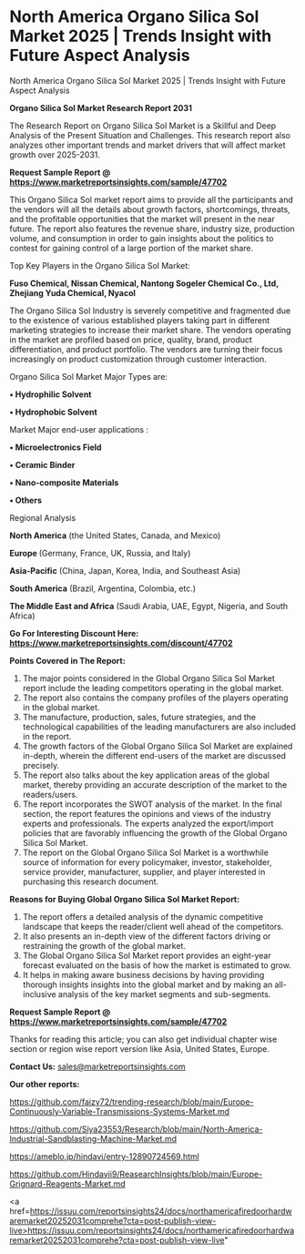 # North America Organo Silica Sol Market 2025 | Trends Insight with Future Aspect Analysis
North America Organo Silica Sol Market 2025 | Trends Insight with Future Aspect Analysis

<strong>Organo Silica Sol Market Research Report 2031</strong>

The Research Report on Organo Silica Sol Market is a Skillful and Deep Analysis of the Present Situation and Challenges. This research report also analyzes other important trends and market drivers that will affect market growth over 2025-2031.

<strong>Request Sample Report @ <a href=https://www.marketreportsinsights.com/sample/47702>https://www.marketreportsinsights.com/sample/47702</a></strong>

This Organo Silica Sol market report aims to provide all the participants and the vendors will all the details about growth factors, shortcomings, threats, and the profitable opportunities that the market will present in the near future. The report also features the revenue share, industry size, production volume, and consumption in order to gain insights about the politics to contest for gaining control of a large portion of the market share.

Top Key Players in the Organo Silica Sol Market:

<strong>Fuso Chemical, Nissan Chemical, Nantong Sogeler Chemical Co., Ltd, Zhejiang Yuda Chemical, Nyacol</strong>

The Organo Silica Sol Industry is severely competitive and fragmented due to the existence of various established players taking part in different marketing strategies to increase their market share. The vendors operating in the market are profiled based on price, quality, brand, product differentiation, and product portfolio. The vendors are turning their focus increasingly on product customization through customer interaction.

Organo Silica Sol Market Major Types are:

<strong>•  Hydrophilic Solvent

•  Hydrophobic Solvent</strong>

Market Major end-user applications :

<strong>•  Microelectronics Field

•  Ceramic Binder

•  Nano-composite Materials

•  Others</strong>

Regional Analysis

</u><strong><b>North America</b></strong> (the United States, Canada, and Mexico)

<strong><b>Europe </b></strong>(Germany, France, UK, Russia, and Italy)

<strong><b>Asia-Pacific</b></strong> (China, Japan, Korea, India, and Southeast Asia)

<strong><b>South America</b></strong> (Brazil, Argentina, Colombia, etc.)

<strong><b>The Middle East and Africa</b></strong> (Saudi Arabia, UAE, Egypt, Nigeria, and South Africa)

<strong>Go For Interesting Discount Here: <a href=https://www.marketreportsinsights.com/discount/47702>https://www.marketreportsinsights.com/discount/47702</a></strong>

<strong>Points Covered in The Report:</strong>
<ol>
  <li>The major points considered in the Global Organo Silica Sol Market report include the leading competitors operating in the global market.</li>
  <li>The report also contains the company profiles of the players operating in the global market.</li>
  <li>The manufacture, production, sales, future strategies, and the technological capabilities of the leading manufacturers are also included in the report.</li>
  <li>The growth factors of the Global Organo Silica Sol Market are explained in-depth, wherein the different end-users of the market are discussed precisely.</li>
  <li>The report also talks about the key application areas of the global market, thereby providing an accurate description of the market to the readers/users.</li>
  <li>The report incorporates the SWOT analysis of the market. In the final section, the report features the opinions and views of the industry experts and professionals. The experts analyzed the export/import policies that are favorably influencing the growth of the Global Organo Silica Sol Market.</li>
  <li>The report on the Global Organo Silica Sol Market is a worthwhile source of information for every policymaker, investor, stakeholder, service provider, manufacturer, supplier, and player interested in purchasing this research document.</li>
</ol>
<strong>Reasons for Buying Global Organo Silica Sol Market Report:</strong>

<ol>
  <li>The report offers a detailed analysis of the dynamic competitive landscape that keeps the reader/client well ahead of the competitors.</li>
  <li>It also presents an in-depth view of the different factors driving or restraining the growth of the global market.</li>
  <li>The Global Organo Silica Sol Market report provides an eight-year forecast evaluated on the basis of how the market is estimated to grow.</li>
  <li>It helps in making aware business decisions by having providing thorough insights insights into the global market and by making an all-inclusive analysis of the key market segments and sub-segments.</li>
</ol>
<strong>Request Sample Report @ <a href=https://www.marketreportsinsights.com/sample/47702>https://www.marketreportsinsights.com/sample/47702</a></strong>


Thanks for reading this article; you can also get individual chapter wise section or region wise report version like Asia, United States, Europe.

<strong>Contact Us:</strong>
sales@marketreportsinsights.com

<strong>Our other reports:</strong>

<a href=https://github.com/faizy72/trending-research/blob/main/Europe-Continuously-Variable-Transmissions-Systems-Market.md>https://github.com/faizy72/trending-research/blob/main/Europe-Continuously-Variable-Transmissions-Systems-Market.md</a>

<a href=https://github.com/Siya23553/Research/blob/main/North-America-Industrial-Sandblasting-Machine-Market.md>https://github.com/Siya23553/Research/blob/main/North-America-Industrial-Sandblasting-Machine-Market.md</a>

<a href=https://ameblo.jp/hindavi/entry-12890724569.html>https://ameblo.jp/hindavi/entry-12890724569.html</a>

<a href=https://github.com/Hindavii9/ReasearchInsights/blob/main/Europe-Grignard-Reagents-Market.md>https://github.com/Hindavii9/ReasearchInsights/blob/main/Europe-Grignard-Reagents-Market.md</a>

<a href=https://issuu.com/reportsinsights24/docs/northamericafiredoorhardwaremarket20252031comprehe?cta=post-publish-view-live>https://issuu.com/reportsinsights24/docs/northamericafiredoorhardwaremarket20252031comprehe?cta=post-publish-view-live</a>"
